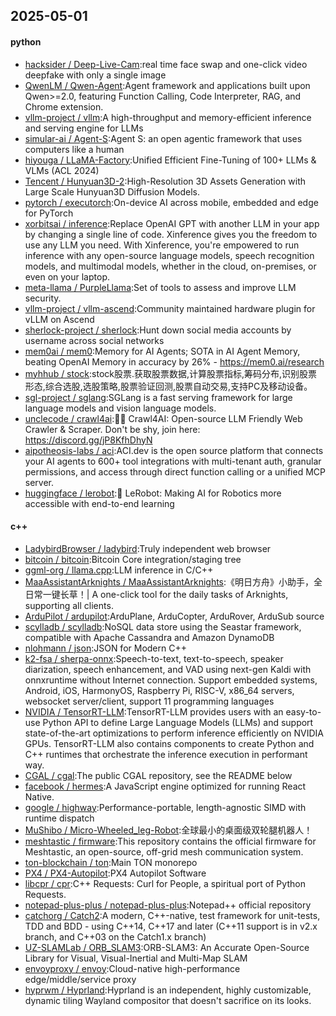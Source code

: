 ## 2025-05-01

#### python
* [hacksider / Deep-Live-Cam](https://github.com/hacksider/Deep-Live-Cam):real time face swap and one-click video deepfake with only a single image
* [QwenLM / Qwen-Agent](https://github.com/QwenLM/Qwen-Agent):Agent framework and applications built upon Qwen>=2.0, featuring Function Calling, Code Interpreter, RAG, and Chrome extension.
* [vllm-project / vllm](https://github.com/vllm-project/vllm):A high-throughput and memory-efficient inference and serving engine for LLMs
* [simular-ai / Agent-S](https://github.com/simular-ai/Agent-S):Agent S: an open agentic framework that uses computers like a human
* [hiyouga / LLaMA-Factory](https://github.com/hiyouga/LLaMA-Factory):Unified Efficient Fine-Tuning of 100+ LLMs & VLMs (ACL 2024)
* [Tencent / Hunyuan3D-2](https://github.com/Tencent/Hunyuan3D-2):High-Resolution 3D Assets Generation with Large Scale Hunyuan3D Diffusion Models.
* [pytorch / executorch](https://github.com/pytorch/executorch):On-device AI across mobile, embedded and edge for PyTorch
* [xorbitsai / inference](https://github.com/xorbitsai/inference):Replace OpenAI GPT with another LLM in your app by changing a single line of code. Xinference gives you the freedom to use any LLM you need. With Xinference, you're empowered to run inference with any open-source language models, speech recognition models, and multimodal models, whether in the cloud, on-premises, or even on your laptop.
* [meta-llama / PurpleLlama](https://github.com/meta-llama/PurpleLlama):Set of tools to assess and improve LLM security.
* [vllm-project / vllm-ascend](https://github.com/vllm-project/vllm-ascend):Community maintained hardware plugin for vLLM on Ascend
* [sherlock-project / sherlock](https://github.com/sherlock-project/sherlock):Hunt down social media accounts by username across social networks
* [mem0ai / mem0](https://github.com/mem0ai/mem0):Memory for AI Agents; SOTA in AI Agent Memory, beating OpenAI Memory in accuracy by 26% - https://mem0.ai/research
* [myhhub / stock](https://github.com/myhhub/stock):stock股票.获取股票数据,计算股票指标,筹码分布,识别股票形态,综合选股,选股策略,股票验证回测,股票自动交易,支持PC及移动设备。
* [sgl-project / sglang](https://github.com/sgl-project/sglang):SGLang is a fast serving framework for large language models and vision language models.
* [unclecode / crawl4ai](https://github.com/unclecode/crawl4ai):🚀🤖 Crawl4AI: Open-source LLM Friendly Web Crawler & Scraper. Don't be shy, join here: https://discord.gg/jP8KfhDhyN
* [aipotheosis-labs / aci](https://github.com/aipotheosis-labs/aci):ACI.dev is the open source platform that connects your AI agents to 600+ tool integrations with multi-tenant auth, granular permissions, and access through direct function calling or a unified MCP server.
* [huggingface / lerobot](https://github.com/huggingface/lerobot):🤗 LeRobot: Making AI for Robotics more accessible with end-to-end learning

#### c++
* [LadybirdBrowser / ladybird](https://github.com/LadybirdBrowser/ladybird):Truly independent web browser
* [bitcoin / bitcoin](https://github.com/bitcoin/bitcoin):Bitcoin Core integration/staging tree
* [ggml-org / llama.cpp](https://github.com/ggml-org/llama.cpp):LLM inference in C/C++
* [MaaAssistantArknights / MaaAssistantArknights](https://github.com/MaaAssistantArknights/MaaAssistantArknights):《明日方舟》小助手，全日常一键长草！| A one-click tool for the daily tasks of Arknights, supporting all clients.
* [ArduPilot / ardupilot](https://github.com/ArduPilot/ardupilot):ArduPlane, ArduCopter, ArduRover, ArduSub source
* [scylladb / scylladb](https://github.com/scylladb/scylladb):NoSQL data store using the Seastar framework, compatible with Apache Cassandra and Amazon DynamoDB
* [nlohmann / json](https://github.com/nlohmann/json):JSON for Modern C++
* [k2-fsa / sherpa-onnx](https://github.com/k2-fsa/sherpa-onnx):Speech-to-text, text-to-speech, speaker diarization, speech enhancement, and VAD using next-gen Kaldi with onnxruntime without Internet connection. Support embedded systems, Android, iOS, HarmonyOS, Raspberry Pi, RISC-V, x86_64 servers, websocket server/client, support 11 programming languages
* [NVIDIA / TensorRT-LLM](https://github.com/NVIDIA/TensorRT-LLM):TensorRT-LLM provides users with an easy-to-use Python API to define Large Language Models (LLMs) and support state-of-the-art optimizations to perform inference efficiently on NVIDIA GPUs. TensorRT-LLM also contains components to create Python and C++ runtimes that orchestrate the inference execution in performant way.
* [CGAL / cgal](https://github.com/CGAL/cgal):The public CGAL repository, see the README below
* [facebook / hermes](https://github.com/facebook/hermes):A JavaScript engine optimized for running React Native.
* [google / highway](https://github.com/google/highway):Performance-portable, length-agnostic SIMD with runtime dispatch
* [MuShibo / Micro-Wheeled_leg-Robot](https://github.com/MuShibo/Micro-Wheeled_leg-Robot):全球最小的桌面级双轮腿机器人！
* [meshtastic / firmware](https://github.com/meshtastic/firmware):This repository contains the official firmware for Meshtastic, an open-source, off-grid mesh communication system.
* [ton-blockchain / ton](https://github.com/ton-blockchain/ton):Main TON monorepo
* [PX4 / PX4-Autopilot](https://github.com/PX4/PX4-Autopilot):PX4 Autopilot Software
* [libcpr / cpr](https://github.com/libcpr/cpr):C++ Requests: Curl for People, a spiritual port of Python Requests.
* [notepad-plus-plus / notepad-plus-plus](https://github.com/notepad-plus-plus/notepad-plus-plus):Notepad++ official repository
* [catchorg / Catch2](https://github.com/catchorg/Catch2):A modern, C++-native, test framework for unit-tests, TDD and BDD - using C++14, C++17 and later (C++11 support is in v2.x branch, and C++03 on the Catch1.x branch)
* [UZ-SLAMLab / ORB_SLAM3](https://github.com/UZ-SLAMLab/ORB_SLAM3):ORB-SLAM3: An Accurate Open-Source Library for Visual, Visual-Inertial and Multi-Map SLAM
* [envoyproxy / envoy](https://github.com/envoyproxy/envoy):Cloud-native high-performance edge/middle/service proxy
* [hyprwm / Hyprland](https://github.com/hyprwm/Hyprland):Hyprland is an independent, highly customizable, dynamic tiling Wayland compositor that doesn't sacrifice on its looks.
